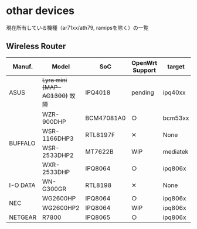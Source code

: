 # othar devices
現在所有している機種（ar71xx/ath79, ramipsを除く）の一覧

## Wireless Router

<table>
	<thead>
		<tr class="active">
			<th>Manuf.</th>
			<th>Model</th>
			<th>SoC</th>
			<th>OpenWrt Support</th>
			<th>target</th>
		</tr>
	</thead>
	<tbody>
		<tr>
			<td>ASUS</td>
			<td><s>Lyra mini (MAP-AC1300)</s> 故障</td>
			<td>IPQ4018</td>
			<td>pending</td>
			<td>ipq40xx</td>
		</tr>
		<tr>
			<td rowspan="4">BUFFALO</td>
			<td>WZR-900DHP</td>
			<td>BCM47081A0</td>
			<td>&#9675;</td>
			<td>bcm53xx</td>
		</tr>
		<tr>
			<td>WSR-1166DHP3</td>
			<td>RTL8197F</td>
			<td>&#10005;</td>
			<td>None</td>
		</tr>
		<tr>
			<td>WSR-2533DHP2</td>
			<td>MT7622B</td>
			<td>WIP</td>
			<td>mediatek</td>
		</tr>
		<tr>
			<td>WXR-2533DHP</td>
			<td>IPQ8064</td>
			<td>&#9675;</td>
			<td>ipq806x</td>
		</tr>
		<tr>
			<td>I-O DATA</td>
			<td>WN-G300GR</td>
			<td>RTL8198</td>
			<td>&#10005;</td>
			<td>None</td>
		</tr>
		<tr>
			<td rowspan="2">NEC</td>
			<td>WG2600HP</td>
			<td>IPQ8064</td>
			<td>&#9675;</td>
			<td>ipq806x</td>
		</tr>
		<tr>
			<td>WG2600HP2</td>
			<td>IPQ8064</td>
			<td>WIP</td>
			<td>ipq806x</td>
		</tr>
		<tr>
			<td rowspan="1">NETGEAR</td>
			<td>R7800</td>
			<td>IPQ8065</td>
			<td>&#9675;</td>
			<td>ipq806x</td>
		</tr>
	</tbody>
</table>
